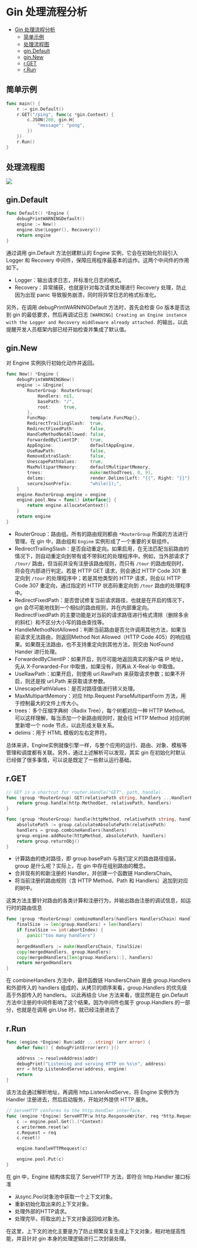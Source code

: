 # Gin 处理流程分析

- [Gin 处理流程分析](#gin-处理流程分析)
  - [简单示例](#简单示例)
  - [处理流程图](#处理流程图)
  - [gin.Default](#gindefault)
  - [gin.New](#ginnew)
  - [r.GET](#rget)
  - [r.Run](#rrun)

## 简单示例

```go
func main() {
	r := gin.Default()
	r.GET("/ping", func(c *gin.Context) {
		c.JSON(200, gin.H{
			"message": "pong",
		})
	})
	r.Run()
}
```

## 处理流程图

![](../imgs/flow.png)

## gin.Default

```go
func Default() *Engine {
    debugPrintWARNINGDefault()
    engine := New()
    engine.Use(Logger(), Recovery())
    return engine
}
```

通过调用 gin.Default 方法创建默认的 Engine 实例，它会在初始化阶段引入 Logger 和 Recovery 中间件，保障应用程序最基本的运作。这两个中间件的作用如下。

- Logger：输出请求日志，并标准化日志的格式。
- Recovery：异常捕获，也就是针对每次请求处理进行 Recovery 处理，防止因为出现 panic 导致服务崩溃，同时将异常日志的格式标准化。

另外，在调用 debugPrintWARNINGDefault 方法时，首先会检查 Go 版本是否达到 gin 的最低要求，然后再调试日志 `[WARNING] Creating an Engine instance with the Logger and Recovery middleware already attached.` 的输出，以此提醒开发人员框架内部已经开始检查并集成了默认值。

## gin.New

对 Engine 实例执行初始化动作并返回。

```go
func New() *Engine {
	debugPrintWARNINGNew()
	engine := &Engine{
		RouterGroup: RouterGroup{
			Handlers: nil,
			basePath: "/",
			root:     true,
		},
		FuncMap:                template.FuncMap{},
		RedirectTrailingSlash:  true,
		RedirectFixedPath:      false,
		HandleMethodNotAllowed: false,
		ForwardedByClientIP:    true,
		AppEngine:              defaultAppEngine,
		UseRawPath:             false,
		RemoveExtraSlash:       false,
		UnescapePathValues:     true,
		MaxMultipartMemory:     defaultMultipartMemory,
		trees:                  make(methodTrees, 0, 9),
		delims:                 render.Delims{Left: "{{", Right: "}}"},
		secureJsonPrefix:       "while(1);",
	}
	engine.RouterGroup.engine = engine
	engine.pool.New = func() interface{} {
		return engine.allocateContext()
	}
	return engine
}
```

- RouterGroup：路由组。所有的路由规则都由 `*RouterGroup` 所属的方法进行管理。在 gin 中，路由组和 `Engine` 实例形成了一个重要的关联组件。
- RedirectTrailingSlash：是否自动重定向。如果启用，在无法匹配当前路由的情况下，则自动重定向到带有或不带斜杠的处理程序中。例如，当外部请求了 `/tour/` 路由，但当前并没有注册该路由规则，而只有 `/tour` 的路由规则时，将会在内部进行判定。若是 HTTP GET 请求，则会通过 HTTP Code 301 重定向到 `/tour` 的处理程序中；若是其他类型的 HTTP 请求，则会以 HTTP Code 307 重定向，通过指定的 HTTP 状态码重定向到 `/tour` 路由的处理程序中。
- RedirectFixedPath：是否尝试修复当前请求路径，也就是在开启的情况下，gin 会尽可能地找到一个相似的路由规则，并在内部重定向。RedirectFixedPath 的主要功能是对当前的请求路径进行格式清除（删除多余的斜杠）和不区分大小写的路由查找等。
- HandleMethodNotAllowed：判断当前路由是否允许调用其他方法，如果当前请求无法路由，则返回Method Not Allowed（HTTP Code 405）的响应结果。如果既无法路由，也不支持重定向到其他方法，则交由 NotFound Hander 进行处理。
- ForwardedByClientIP：如果开启，则尽可能地返回真实的客户端 IP 地址，先从 X-Forwarded-For 中取值，如果没有，则再从 X-Real-Ip 中取值。
- UseRawPath：如果开启，则使用 url.RawPath 来获取请求参数；如果不开启，则还是按 url.Path 来获取请求参数。
- UnescapePathValues：是否对路径值进行转义处理。
- MaxMultipartMemory：对应 http.Request ParseMultipartForm 方法，用于控制最大的文件上传大小。
- trees：多个压缩字典树（Radix Tree），每个树都对应一种 HTTP Method。可以这样理解，每当添加一个新路由规则时，就会往 HTTP Method 对应的树里新增一个 node 节点，以此形成关联关系。
- delims：用于 HTML 模板的左右定界符。

总体来讲，Engine实例就像引擎一样，与整个应用的运行、路由、对象、模板等管理和调度都有关联。另外，通过上述解析可以发现，其实 gin 在初始化时默认已经做了很多事情，可以说是既定了一些默认运行基础。

## r.GET

```go
// GET is a shortcut for router.Handle("GET", path, handle).
func (group *RouterGroup) GET(relativePath string, handlers ...HandlerFunc) IRoutes {
	return group.handle(http.MethodGet, relativePath, handlers)
}

func (group *RouterGroup) handle(httpMethod, relativePath string, handlers HandlersChain) IRoutes {
	absolutePath := group.calculateAbsolutePath(relativePath)
	handlers = group.combineHandlers(handlers)
	group.engine.addRoute(httpMethod, absolutePath, handlers)
	return group.returnObj()
}
```

- 计算路由的绝对路径，即 group.basePath 与我们定义的路由路径组装。group 是什么呢？实际上，在 gin 中存在组别路由的概念。
- 合并现有的和新注册的 Handler，并创建一个函数链 HandlersChain。
- 将当前注册的路由规则（含 HTTP Method、Path 和 Handlers）追加到对应的树中。

这类方法主要针对路由的各类计算和注册行为，并输出路由注册的调试信息，如运行时的路由信息

```go
func (group *RouterGroup) combineHandlers(handlers HandlersChain) HandlersChain {
	finalSize := len(group.Handlers) + len(handlers)
	if finalSize >= int(abortIndex) {
		panic("too many handlers")
	}
	mergedHandlers := make(HandlersChain, finalSize)
	copy(mergedHandlers, group.Handlers)
	copy(mergedHandlers[len(group.Handlers):], handlers)
	return mergedHandlers
}
```

在 combineHandlers 方法中，最终函数链 HandlersChain 是由 group.Handlers 和外部传入的 handlers 组成的，从拷贝的顺序来看，group.Handlers 的优先级高于外部传入的 handlers。
以此再结合 Use 方法来看，很显然是在 gin.Default 方法中注册的中间件影响了这个结果。因为中间件也属于 group.Handlers 的一部分，也就是在调用 gin.Use 时，就已经注册进去了

## r.Run

```go
func (engine *Engine) Run(addr ...string) (err error) {
	defer func() { debugPrintError(err) }()

	address := resolveAddress(addr)
	debugPrint("Listening and serving HTTP on %s\n", address)
	err = http.ListenAndServe(address, engine)
	return
}
```

该方法会通过解析地址，再调用 http.ListenAndServe，将 Engine 实例作为 Handler 注册进去，然后启动服务，开始对外提供 HTTP 服务。

```go
// ServeHTTP conforms to the http.Handler interface.
func (engine *Engine) ServeHTTP(w http.ResponseWriter, req *http.Request) {
	c := engine.pool.Get().(*Context)
	c.writermem.reset(w)
	c.Request = req
	c.reset()

	engine.handleHTTPRequest(c)

	engine.pool.Put(c)
}
```

在 gin 中，Engine 结构体实现了 ServeHTTP 方法，即符合 http.Handler 接口标准

- 从sync.Pool对象池中获取一个上下文对象。
- 重新初始化取出来的上下文对象。
- 处理外部的HTTP请求。
- 处理完毕，将取出的上下文对象返回给对象池。

在这里，上下文的池化主要是为了防止频繁反复生成上下文对象，相对地提高性能，并且针对 gin 本身的处理逻辑进行二次封装处理。
